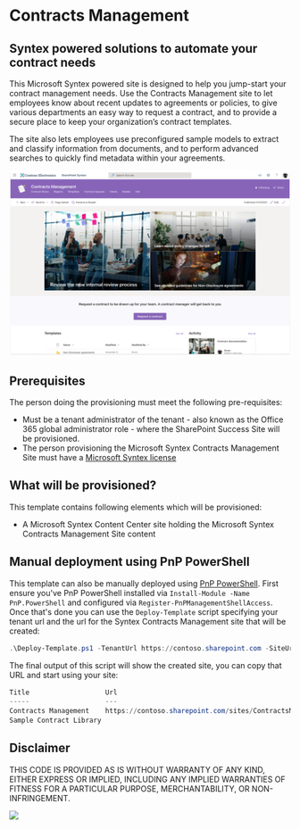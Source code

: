 # Contracts Management

## Syntex powered solutions to automate your contract needs
  
This Microsoft Syntex powered site is designed to help you jump-start your contract management needs. Use the Contracts Management site to let employees know about recent updates to agreements or policies, to give various departments an easy way to request a contract, and to provide a secure place to keep your organization’s contract templates.

The site also lets employees use preconfigured sample models to extract and classify information from documents, and to perform advanced searches to quickly find metadata within your agreements.

![SharePoint Syntex Contracts Management Site](./ContractsManagement-lookbook-preview.png)

## Prerequisites

The person doing the provisioning must meet the following pre-requisites:

- Must be a tenant administrator of the tenant - also known as the Office 365 global administrator role - where the SharePoint Success Site will be provisioned.
- The person provisioning the Microsoft Syntex Contracts Management Site must have a [Microsoft Syntex license](https://docs.microsoft.com/en-us/microsoft-365/contentunderstanding/syntex-licensing)

## What will be provisioned?

This template contains following elements which will be provisioned:

- A Microsoft Syntex Content Center site holding the Microsoft Syntex Contracts Management Site content

## Manual deployment using PnP PowerShell

This template can also be manually deployed using [PnP PowerShell](https://pnp.github.io/powershell/). First ensure you've PnP PowerShell installed via `Install-Module -Name PnP.PowerShell` and configured via `Register-PnPManagementShellAccess`. Once that's done you can use the `Deploy-Template` script specifying your tenant url and the url for the Syntex Contracts Management site that will be created:

```PowerShell
.\Deploy-Template.ps1 -TenantUrl https://contoso.sharepoint.com -SiteUrl "/sites/ContractsManagement"
```

The final output of this script will show the created site, you can copy that URL and start using your site:

```PowerShell
Title                   Url
-----                   ---
Contracts Management    https://contoso.sharepoint.com/sites/ContractsManagement
Sample Contract Library
```

## Disclaimer

THIS CODE IS PROVIDED AS IS WITHOUT WARRANTY OF ANY KIND, EITHER EXPRESS OR IMPLIED, INCLUDING ANY IMPLIED WARRANTIES OF FITNESS FOR A PARTICULAR PURPOSE, MERCHANTABILITY, OR NON-INFRINGEMENT.

<img src="https://telemetry.sharepointpnp.com/syntex-samples/site templates/contracts management" />
